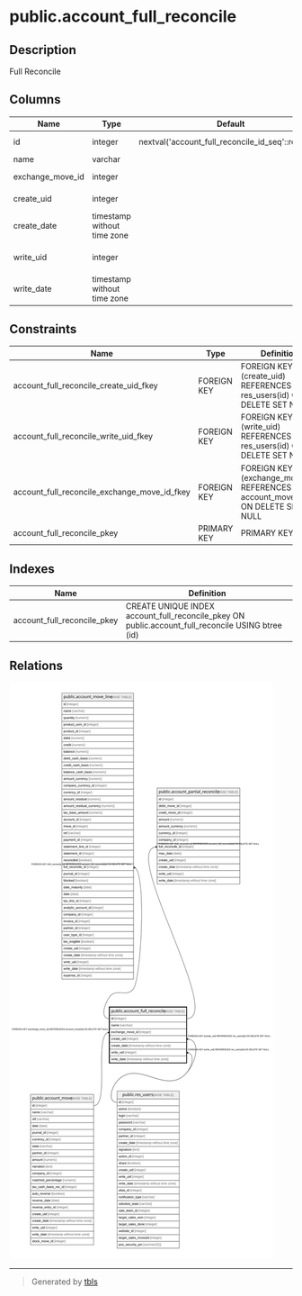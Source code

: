 # public.account_full_reconcile

## Description

Full Reconcile

## Columns

| Name | Type | Default | Nullable | Children | Parents | Comment |
| ---- | ---- | ------- | -------- | -------- | ------- | ------- |
| id | integer | nextval('account_full_reconcile_id_seq'::regclass) | false | [public.account_move_line](public.account_move_line.md) [public.account_partial_reconcile](public.account_partial_reconcile.md) |  |  |
| name | varchar |  | false |  |  | Number |
| exchange_move_id | integer |  | true |  | [public.account_move](public.account_move.md) | Exchange Move |
| create_uid | integer |  | true |  | [public.res_users](public.res_users.md) | Created by |
| create_date | timestamp without time zone |  | true |  |  | Created on |
| write_uid | integer |  | true |  | [public.res_users](public.res_users.md) | Last Updated by |
| write_date | timestamp without time zone |  | true |  |  | Last Updated on |

## Constraints

| Name | Type | Definition |
| ---- | ---- | ---------- |
| account_full_reconcile_create_uid_fkey | FOREIGN KEY | FOREIGN KEY (create_uid) REFERENCES res_users(id) ON DELETE SET NULL |
| account_full_reconcile_write_uid_fkey | FOREIGN KEY | FOREIGN KEY (write_uid) REFERENCES res_users(id) ON DELETE SET NULL |
| account_full_reconcile_exchange_move_id_fkey | FOREIGN KEY | FOREIGN KEY (exchange_move_id) REFERENCES account_move(id) ON DELETE SET NULL |
| account_full_reconcile_pkey | PRIMARY KEY | PRIMARY KEY (id) |

## Indexes

| Name | Definition |
| ---- | ---------- |
| account_full_reconcile_pkey | CREATE UNIQUE INDEX account_full_reconcile_pkey ON public.account_full_reconcile USING btree (id) |

## Relations

![er](public.account_full_reconcile.svg)

---

> Generated by [tbls](https://github.com/k1LoW/tbls)
